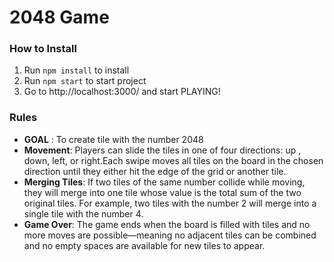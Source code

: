 # 2048 Game

### How to Install
1. Run ```npm install``` to install
2. Run ``` npm start ``` to start project
3. Go to http://localhost:3000/ and start PLAYING!

### Rules 
- **GOAL** : To create tile with the number 2048
- **Movement**: Players can slide the tiles in one of four directions: up , down, left, or right.Each swipe moves all tiles on the board in the chosen direction until they either hit the edge of the grid or another tile.
- **Merging Tiles**: If two tiles of the same number collide while moving, they will merge into one tile whose value is the total sum of the two original tiles. For example, two tiles with the number 2 will merge into a single tile with the number 4.
- **Game Over**: The game ends when the board is filled with tiles and no more moves are possible—meaning no adjacent tiles can be combined and no empty spaces are available for new tiles to appear.

